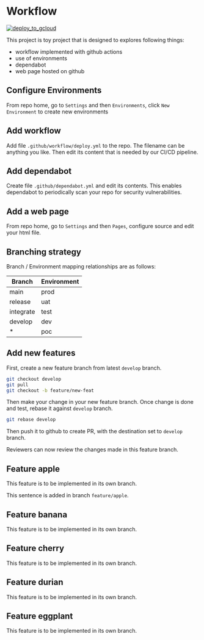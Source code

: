 # Workflow

[![deploy_to_gcloud](https://github.com/cg1101/workflow/actions/workflows/deploy.yml/badge.svg)](https://github.com/cg1101/workflow/actions/workflows/deploy.yml)

This project is toy project that is designed to explores following things:

* workflow implemented with github actions
* use of environments
* dependabot
* web page hosted on github

## Configure Environments

From repo home, go to `Settings` and then `Environments`, click `New Environment` to create new environments

## Add workflow

Add file `.github/workflow/deploy.yml` to the repo. The filename can be anything you like. Then edit its content that is needed by our CI/CD pipeline.

## Add dependabot

Create file `.github/dependabot.yml` and edit its contents. This enables dependabot to periodically scan your repo for security vulnerabilities.

## Add a web page

From repo home, go to `Settings` and then `Pages`, configure source and edit your html file.

## Branching strategy

Branch / Environment mapping relationships are as follows:

Branch    | Environment
----------|------------
main      | prod
release   | uat
integrate | test
develop   | dev
\*        | poc

## Add new features

First, create a new feature branch from latest `develop` branch.

```sh
git checkout develop
git pull
git checkout -b feature/new-feat
```

Then make your change in your new feature branch. Once change is done and test, rebase it against `develop` branch.

```sh
git rebase develop
```

Then push it to github to create PR, with the destination set to `develop` branch.

Reviewers can now review the changes made in this feature branch.

## Feature apple

This feature is to be implemented in its own branch.

This sentence is added in branch `feature/apple`.

## Feature banana

This feature is to be implemented in its own branch.

## Feature cherry

This feature is to be implemented in its own branch.

## Feature durian

This feature is to be implemented in its own branch.

## Feature eggplant

This feature is to be implemented in its own branch.
